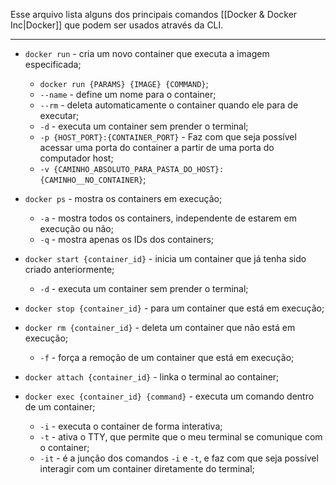 Esse arquivo lista alguns dos principais comandos [[Docker & Docker Inc|Docker]] que podem ser usados através da CLI.

---

- `docker run` - cria um novo container que executa a imagem especificada;
	- `docker run {PARAMS} {IMAGE} {COMMAND}`;
	- `--name` - define um nome para o container;
	- `--rm` - deleta automaticamente o container quando ele para de executar;
	- `-d` - executa um container sem prender o terminal;
	- `-p {HOST_PORT}:{CONTAINER_PORT}` - Faz com que seja possível acessar uma porta do container a partir de uma porta do computador host;
	- `-v {CAMINHO_ABSOLUTO_PARA_PASTA_DO_HOST}:{CAMINHO__NO_CONTAINER}`;

- `docker ps` - mostra os containers em execução;
	- `-a` - mostra todos os containers, independente de estarem em execução ou não;
	- `-q` - mostra apenas os IDs dos containers;

- `docker start {container_id}` - inicia um container que já tenha sido criado anteriormente;
	- `-d` - executa um container sem prender o terminal;

- `docker stop {container_id}` - para um container que está em execução;

- `docker rm {container_id}` - deleta um container que não está em execução;
	- `-f` - força a remoção de um container que está em execução;

- `docker attach {container_id}` - linka o terminal ao container;
  
- `docker exec {container_id} {command}` - executa um comando dentro de um container;
	- `-i` - executa o container de forma interativa;
	- `-t` - ativa o TTY, que permite que o meu terminal se comunique com o container;
	- `-it` - é a junção dos comandos `-i` e `-t`, e faz com que seja possível interagir com um container diretamente do terminal;
